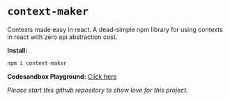 # `context-maker`

Contexts made easy in react. A dead-simple npm library for using contexts in react with zero api abstraction cost.

**Install:**

```bash
npm i context-maker
```

**Codesandbox Playground:** [Click here](https://codesandbox.io/s/usecontext-genericway-eg-4-most-simple-builtin-usestate-forked-for-library-0f9l7v?file=/src/lib.js:0-560)

*Please start this github repository to show love for this project.*
